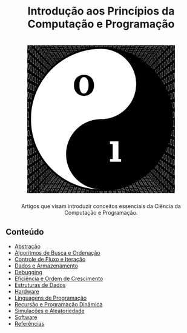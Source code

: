 <h1 align="center">Introdução aos Princípios da Computação e Programação</h1>

<h1 align="center">
    <img src="Avatar.png"> </br>
</h1>

<p align="center">Artigos que visam introduzir conceitos essenciais da Ciência da Computação e Programação.</p>

## Conteúdo

- [Abstração](https://github.com/the-akira/IntroComp/blob/master/materiais/Abstra%C3%A7%C3%A3o/Artigo.md)
- [Algoritmos de Busca e Ordenação](https://github.com/the-akira/IntroComp/blob/master/materiais/Algoritmos%20de%20Busca%20e%20Ordena%C3%A7%C3%A3o/Artigo.md)
- [Controle de Fluxo e Iteração](https://github.com/the-akira/IntroComp/blob/master/materiais/Controle%20de%20Fluxo%20e%20Itera%C3%A7%C3%A3o/Controle%20de%20Fluxo%20e%20Itera%C3%A7%C3%A3o.md)
- [Dados e Armazenamento](https://github.com/the-akira/IntroComp/blob/master/materiais/Dados%20e%20Armazenamento/Artigo.md)
- [Debugging](https://github.com/the-akira/IntroComp/blob/master/materiais/Debugging/Debugging.md)
- [Eficiência e Ordem de Crescimento](https://github.com/the-akira/IntroComp/blob/master/materiais/Efici%C3%AAncia%20e%20Ordem%20de%20Crescimento/Artigo.md)
- [Estruturas de Dados](https://github.com/the-akira/IntroComp/blob/master/materiais/Estruturas%20de%20Dados/Artigo.md)
- [Hardware](https://github.com/the-akira/IntroComp/blob/master/materiais/Hardware/Artigo.md)
- [Linguagens de Programação](https://github.com/the-akira/IntroComp/blob/master/materiais/Linguagens%20de%20Programa%C3%A7%C3%A3o/Artigo.md)
- [Recursão e Programação Dinâmica](https://github.com/the-akira/IntroComp/blob/master/materiais/Recurs%C3%A3o/Artigo.md)
- [Simulações e Aleatoriedade](https://github.com/the-akira/IntroComp/blob/master/materiais/Simula%C3%A7%C3%B5es%20e%20Aleatoriedade/Artigo.md)
- [Software](https://github.com/the-akira/IntroComp/blob/master/materiais/Software/Artigo.md)
- [Referências](https://github.com/the-akira/IntroComp/blob/master/materiais/Refer%C3%AAncias.md)
